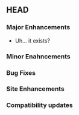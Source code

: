 ## HEAD

### Major Enhancements
  * Uh... it exists?

### Minor Enahncements

### Bug Fixes

### Site Enhancements

### Compatibility updates


